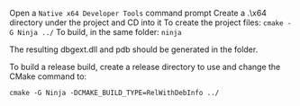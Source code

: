 Open a `Native x64 Developer Tools` command prompt
Create a .\x64 directory under the project and CD into it
To create the project files: `cmake -G Ninja ../`
To build, in the same folder: `ninja`

The resulting dbgext.dll and pdb should be generated in the folder.


To build a release build, create a release directory to use and change the CMake command to:

`cmake -G Ninja -DCMAKE_BUILD_TYPE=RelWithDebInfo ../`
